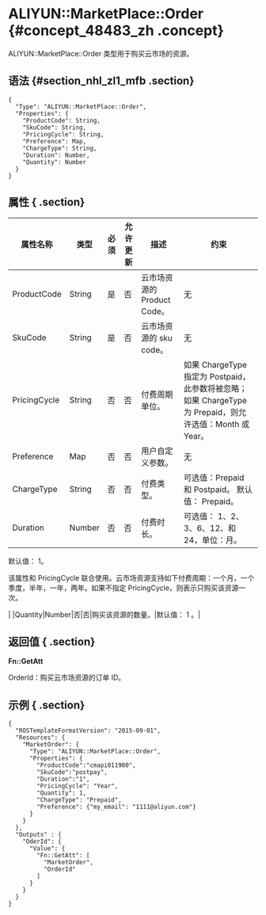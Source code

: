 # ALIYUN::MarketPlace::Order {#concept_48483_zh .concept}

ALIYUN::MarketPlace::Order 类型用于购买云市场的资源。

## 语法 {#section_nhl_zl1_mfb .section}

```language-json
{
  "Type": "ALIYUN::MarketPlace::Order",
  "Properties": {
    "ProductCode": String,
    "SkuCode": String,
    "PricingCycle": String,
    "Preference": Map,
    "ChargeType": String,
    "Duration": Number,
    "Quantity": Number
  }
}
```

## 属性 { .section}

|属性名称|类型|必须|允许更新|描述|约束|
|----|--|--|----|--|--|
|ProductCode|String|是|否|云市场资源的 Product Code。|无|
|SkuCode|String|是|否|云市场资源的 sku code。|无|
|PricingCycle|String|否|否|付费周期单位。|如果 ChargeType 指定为 Postpaid，此参数将被忽略；如果 ChargeType 为 Prepaid，则允许选值：Month 或 Year。|
|Preference|Map|否|否|用户自定义参数。|无|
|ChargeType|String|否|否|付费类型。|可选值：Prepaid 和 Postpaid。 默认值： Prepaid。|
|Duration|Number|否|否|付费时长。| 可选值： 1、2、3、6、12、和 24，单位：月。

 默认值： 1。

 该属性和 PricingCycle 联合使用。云市场资源支持如下付费周期：一个月，一个季度，半年，一年，两年。如果不指定 PricingCycle，则表示只购买该资源一次。

 |
|Quantity|Number|否|否|购买该资源的数量。|默认值： 1 。|

## 返回值 { .section}

**Fn::GetAtt**

OrderId：购买云市场资源的订单 ID。

## 示例 { .section}

```language-json
{
  "ROSTemplateFormatVersion": "2015-09-01",
  "Resources": {
    "MarketOrder": {
      "Type": "ALIYUN::MarketPlace::Order",
      "Properties": {
        "ProductCode":"cmapi011900",
        "SkuCode":"postpay",
        "Duration":"1",
        "PricingCycle": "Year",
        "Quantity": 1,
        "ChargeType": "Prepaid",
        "Preference": {"my_email": "1111@aliyun.com"}
      }
    }
  },
  "Outputs" : {
    "OderId": {
      "Value": {
        "Fn::GetAtt": [
          "MarketOrder",
          "OrderId"
        ]
      }
    }
  }
}			
```

